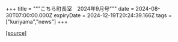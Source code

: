 +++
title = """こちら町長室　2024年9月号"""
date = 2024-08-30T07:00:00.000Z
expiryDate = 2024-12-19T20:24:39.166Z
tags = ["kuriyama","news"]
+++


[[source]](https://www.town.kuriyama.hokkaido.jp/site/mayor/28645.html)
